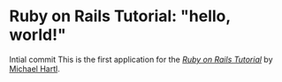 # Ruby on Rails Tutorial: "hello, world!"
Intial commit
This is the first application for the
[*Ruby on Rails Tutorial*](http://www.railstutorial.org/)
by [Michael Hartl](http://www.michaelhartl.com/).
